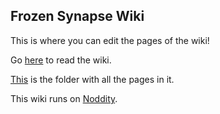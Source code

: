 Frozen Synapse Wiki
-----------

This is where you can edit the pages of the wiki!

Go [here](https://tehshrike.github.io/frozen-synapse-wiki) to read the wiki.

[This](https://github.com/TehShrike/frozen-synapse-wiki/tree/gh-pages/content) is the folder with all the pages in it.

This wiki runs on [Noddity](http://noddity.com/).
